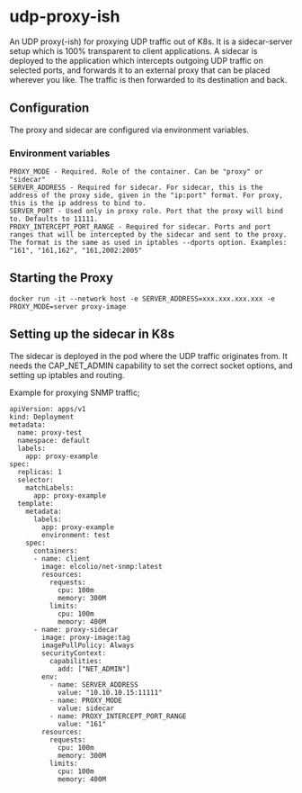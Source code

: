 # udp-proxy-ish
An UDP proxy(-ish) for proxying UDP traffic out of K8s. It is a sidecar-server setup which is 100% transparent to client applications.
A sidecar is deployed to the application which intercepts outgoing UDP traffic on selected ports, and forwards it to an external proxy that can be placed wherever you like. The traffic is then forwarded to its destination and back.


## Configuration

The proxy and sidecar are configured via environment variables.

### Environment variables

```
PROXY_MODE - Required. Role of the container. Can be "proxy" or "sidecar"
SERVER_ADDRESS - Required for sidecar. For sidecar, this is the address of the proxy side, given in the "ip:port" format. For proxy, this is the ip address to bind to.
SERVER_PORT - Used only in proxy role. Port that the proxy will bind to. Defaults to 11111.
PROXY_INTERCEPT_PORT_RANGE - Required for sidecar. Ports and port ranges that will be intercepted by the sidecar and sent to the proxy. The format is the same as used in iptables --dports option. Examples: "161", "161,162", "161,2002:2005"
```

## Starting the Proxy
```
docker run -it --network host -e SERVER_ADDRESS=xxx.xxx.xxx.xxx -e PROXY_MODE=server proxy-image
```

## Setting up the sidecar in K8s
The sidecar is deployed in the pod where the UDP traffic originates from. It needs the CAP_NET_ADMIN capability to set the correct socket options, and setting up iptables and routing.

Example for proxying SNMP traffic;
```
apiVersion: apps/v1
kind: Deployment
metadata:
  name: proxy-test
  namespace: default
  labels:
    app: proxy-example
spec:
  replicas: 1
  selector:
    matchLabels:
      app: proxy-example
  template:
    metadata:
      labels:
        app: proxy-example
        environment: test
    spec:
      containers:
      - name: client
        image: elcolio/net-snmp:latest
        resources:
          requests:
            cpu: 100m
            memory: 300M
          limits:
            cpu: 100m
            memory: 400M
      - name: proxy-sidecar
        image: proxy-image:tag
        imagePullPolicy: Always
        securityContext:
          capabilities:
            add: ["NET_ADMIN"]
        env:
          - name: SERVER_ADDRESS
            value: "10.10.10.15:11111"
          - name: PROXY_MODE
            value: sidecar
          - name: PROXY_INTERCEPT_PORT_RANGE
            value: "161"
        resources:
          requests:
            cpu: 100m
            memory: 300M
          limits:
            cpu: 100m
            memory: 400M

```